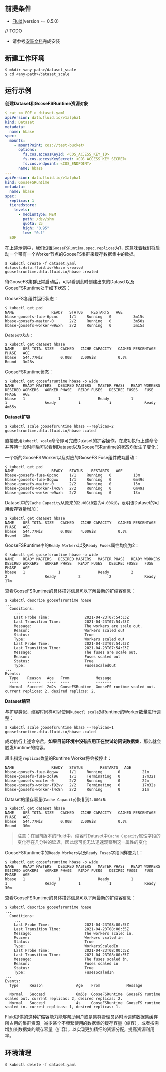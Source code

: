 ## 前提条件

- [Fluid](https://github.com/fluid-cloudnative/fluid)(version >= 0.5.0)

// TODO
- 请参考[安装文档](../Introduction/goosefs_fluid_install-安装文档.md)完成安装

## 新建工作环境

```shell
$ mkdir <any-path>/dataset_scale
$ cd <any-path>/dataset_scale
```

## 运行示例

**创建Dataset和GooseFSRuntime资源对象**

```yaml
$ cat << EOF > dataset.yaml
apiVersion: data.fluid.io/v1alpha1
kind: Dataset
metadata:
  name: hbase
spec:
  mounts:
    - mountPoint: cos://test-bucket/
      options:
        fs.cos.accessKeyId: <COS_ACCESS_KEY_ID>
        fs.cos.accessKeySecret: <COS_ACCESS_KEY_SECRET>
        fs.cos.endpoint: <COS_ENDPOINT>
      name: hbase
---
apiVersion: data.fluid.io/v1alpha1
kind: GooseFSRuntime
metadata:
  name: hbase
spec:
  replicas: 1
  tieredstore:
    levels:
      - mediumtype: MEM
        path: /dev/shm
        quota: 2G
        high: "0.95"
        low: "0.7"
  EOF
```

在上述示例中，我们设置`GooseFSRuntime.spec.replicas`为1，这意味着我们将启动一个带有一个Worker节点的GooseFS集群来缓存数据集中的数据。

```shell
$ kubectl create -f dataset.yaml
dataset.data.fluid.io/hbase created
goosefsruntime.data.fluid.io/hbase created
```

待GooseFS集群正常启动后，可以看到此时创建出来的Dataset以及GooseFSRuntime处于如下状态：

GooseFS各组件运行状态：

```shell
$ kubectl get pod
NAME                 READY   STATUS    RESTARTS   AGE
hbase-goosefs-fuse-6pcnc     1/1     Running   0          3m15s
hbase-goosefs-master-0       2/2     Running   0          3m50s
hbase-goosefs-worker-w9wxh   2/2     Running   0          3m15s
```

Dataset状态：

```shell
$ kubectl get dataset hbase
NAME    UFS TOTAL SIZE   CACHED   CACHE CAPACITY   CACHED PERCENTAGE   PHASE   AGE
hbase   544.77MiB        0.00B    2.00GiB          0.0%                Bound   3m28s
```

GooseFSRuntime状态：

```shell
$ kubectl get goosefsruntime hbase -o wide
NAME    READY MASTERS   DESIRED MASTERS   MASTER PHASE   READY WORKERS   DESIRED WORKERS   WORKER PHASE   READY FUSES   DESIRED FUSES   FUSE PHASE   AGE
hbase   1               1                 Ready          1               1                 Ready          1             1               Ready        4m55s
```

**Dataset扩容**

```shell
$ kubectl scale goosefsruntime hbase --replicas=2
goosefsruntime.data.fluid.io/hbase scaled
```

直接使用`kubectl scale`命令即可完成Dataset的扩容操作。在成功执行上述命令并等待一段时间后可以看到Dataset以及GooseFSRuntime的状态均发生了变化：

一个新的GooseFS Worker以及对应的GooseFS Fuse组件成功启动：

```shell
$ kubectl get pod
NAME                 READY   STATUS    RESTARTS   AGE
hbase-goosefs-fuse-6pcnc     1/1     Running   0          13m
hbase-goosefs-fuse-8qgww     1/1     Running   0          6m49s
hbase-goosefs-master-0       2/2     Running   0          13m
hbase-goosefs-worker-l4c8n   2/2     Running   0          6m49s
hbase-goosefs-worker-w9wxh   2/2     Running   0          13m
```

Dataset中的`Cache Capacity`从原来的`2.00GiB`变为`4.00GiB`，表明该Dataset的可用缓存容量增加：

```shell
$ kubectl get dataset hbase
NAME    UFS TOTAL SIZE   CACHED   CACHE CAPACITY   CACHED PERCENTAGE   PHASE   AGE
hbase   544.77MiB        0.00B    4.00GiB          0.0%                Bound   15m
```

GooseFSRuntime中的`Ready Workers`以及`Ready Fuses`属性均变为2：

```shell
$ kubectl get goosefsruntime hbase -o wide
NAME    READY MASTERS   DESIRED MASTERS   MASTER PHASE   READY WORKERS   DESIRED WORKERS   WORKER PHASE   READY FUSES   DESIRED FUSES   FUSE PHASE   AGE
hbase   1               1                 Ready          2               2                 Ready          2             2               Ready        17m
```

查看GooseFSRuntime的具体描述信息可以了解最新的扩缩容信息：

```shell
$ kubectl describe goosefsruntime hbase
...
  Conditions:
    ...
    Last Probe Time:                2021-04-23T07:54:03Z
    Last Transition Time:           2021-04-23T07:54:03Z
    Message:                        The workers are scale out.
    Reason:                         Workers scaled out
    Status:                         True
    Type:                           Workers scaled out
    Last Probe Time:                2021-04-23T07:54:03Z
    Last Transition Time:           2021-04-23T07:54:03Z
    Message:                        The fuses are scale out.
    Reason:                         Fuses scaled out
    Status:                         True
    Type:                           FusesScaledOut
...
Events:
  Type    Reason   Age   From            Message
  ----    ------   ----  ----            -------
  Normal  Succeed  2m2s  GooseFSRuntime  GooseFS runtime scaled out. current replicas: 2, desired replicas: 2.
```

**Dataset缩容**

与扩容类似，缩容时同样可以使用`kubectl scale`对Runtime的Worker数量进行调整：

```shell
$ kubectl scale goosefsruntime hbase --replicas=1
goosefsruntime.data.fluid.io/hbase scaled
```

成功执行上述命令后，**如果目前环境中没有应用正在尝试访问该数据集**，那么就会触发Runtime的缩容。

超出指定`replicas`数量的Runtime Worker将会被停止：

```shell
NAME                 READY   STATUS        RESTARTS   AGE
hbase-goosefs-fuse-8qgww     1/1     Running       0          21m
hbase-goosefs-fuse-zql96     1/1     Terminating   0          17m32s
hbase-goosefs-master-0       2/2     Running       0          22m
hbase-goosefs-worker-f92vv   2/2     Terminating   0          17m32s
hbase-goosefs-worker-l4c8n   2/2     Running       0          21m
```

Dataset的缓存容量(`Cache Capacity`)恢复到`2.00GiB`:

```shell
$ kubectl get dataset hbase
NAME    UFS TOTAL SIZE   CACHED   CACHE CAPACITY   CACHED PERCENTAGE   PHASE   AGE
hbase   544.77MiB        0.00B    2.00GiB          0.0%                Bound   30m
```

> 注意：在目前版本的Fluid中，缩容时Dataset中`Cache Capacity`属性字段的变化存在几分钟的延迟，因此您可能无法迅速观察到这一属性的变化



GooseFSRuntime中的`Ready Workers`以及`Ready Fuses`字段同样变为`1`：

```shell
$ kubectl get goosefsruntime hbase -o wide
NAME    READY MASTERS   DESIRED MASTERS   MASTER PHASE   READY WORKERS   DESIRED WORKERS   WORKER PHASE   READY FUSES   DESIRED FUSES   FUSE PHASE   AGE
hbase   1               1                 Ready          1               1                 Ready          1             1               Ready        30m
```

查看GooseFSRuntime的具体描述信息可以了解最新的扩缩容信息：

```shell
$ kubectl describe goosefsruntime hbase
...
  Conditions:
    ...
    Last Probe Time:                2021-04-23T08:00:55Z
    Last Transition Time:           2021-04-23T08:00:55Z
    Message:                        The workers scaled in.
    Reason:                         Workers scaled in
    Status:                         True
    Type:                           WorkersScaledIn
    Last Probe Time:                2021-04-23T08:00:55Z
    Last Transition Time:           2021-04-23T08:00:55Z
    Message:                        The fuses scaled in.
    Reason:                         Fuses scaled in
    Status:                         True
    Type:                           FusesScaledIn
...
Events:
  Type     Reason               Age    From            Message
  ----     ------               ----   ----            -------
  Normal   Succeed              6m56s  GooseFSRuntime  GooseFS runtime scaled out. current replicas: 2, desired replicas: 2.
  Normal   Succeed              4s     GooseFSRuntime  GooseFS runtime scaled in. current replicas: 1, desired replicas: 1.
```

Fluid提供的这种扩缩容能力能够帮助用户或是集群管理员适时地调整数据集缓存所占用的集群资源，减少某个不频繁使用的数据集的缓存容量（缩容），或者按需增加某数据集的缓存容量（扩容），以实现更加精细的资源分配，提高资源利用率。

## 环境清理

```shell
$ kubectl delete -f dataset.yaml
```
